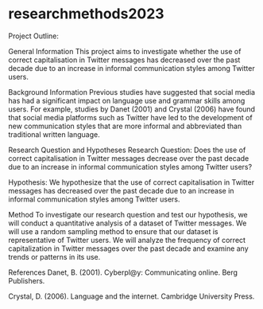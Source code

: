 # researchmethods2023
Project Outline:

General Information
This project aims to investigate whether the use of correct capitalisation in Twitter messages has decreased over the past decade due to an increase in informal communication styles among Twitter users.

Background Information
Previous studies have suggested that social media has had a significant impact on language use and grammar skills among users. For example, studies by Danet (2001) and Crystal (2006) have found that social media platforms such as Twitter have led to the development of new communication styles that are more informal and abbreviated than traditional written language.

Research Question and Hypotheses
Research Question: Does the use of correct capitalisation in Twitter messages decrease over the past decade due to an increase in informal communication styles among Twitter users?

Hypothesis: We hypothesize that the use of correct capitalisation in Twitter messages has decreased over the past decade due to an increase in informal communication styles among Twitter users.

Method
To investigate our research question and test our hypothesis, we will conduct a quantitative analysis of a dataset of Twitter messages. We will use a random sampling method to ensure that our dataset is representative of Twitter users. We will analyze the frequency of correct capitalization in Twitter messages over the past decade and examine any trends or patterns in its use.

References
Danet, B. (2001). Cyberpl@y: Communicating online. Berg Publishers.

Crystal, D. (2006). Language and the internet. Cambridge University Press.
